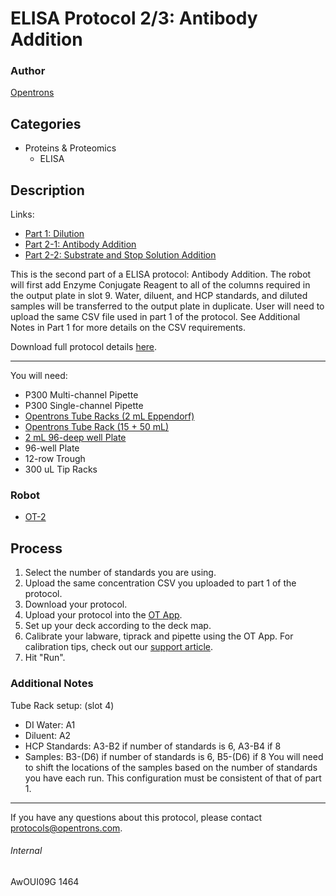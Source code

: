# ELISA Protocol 2/3: Antibody Addition

### Author
[Opentrons](http://www.opentrons.com/)

## Categories
* Proteins & Proteomics
    * ELISA

## Description
Links:
* [Part 1: Dilution](./1464-natrix-separations-inc-milliporesigma-part1)
* [Part 2-1: Antibody Addition](./1464-natrix-separations-inc-milliporesigma-part2)
* [Part 2-2: Substrate and Stop Solution Addition](1464-natrix-separations-inc-milliporesigma-part3)

This is the second part of a ELISA protocol: Antibody Addition. The robot will first add Enzyme Conjugate Reagent to all of the columns required in the output plate in slot 9. Water, diluent, and HCP standards, and diluted samples will be transferred to the output plate in duplicate. User will need to upload the same CSV file used in part 1 of the protocol. See Additional Notes in Part 1 for more details on the CSV requirements.

Download full protocol details [here](https://s3.amazonaws.com/opentrons-protocol-library-website/custom-README-images/1464-natrix-separations-inc-milliporesigma/NEW_ELISA_protocol.xlsx).

---

You will need:
* P300 Multi-channel Pipette
* P300 Single-channel Pipette
* [Opentrons Tube Racks (2 mL Eppendorf)](https://shop.opentrons.com/collections/opentrons-tips/products/tube-rack-set-1)
* [Opentrons Tube Rack (15 + 50 mL)](https://shop.opentrons.com/collections/opentrons-tips/products/tube-rack-set-1)
* [2 mL 96-deep well Plate](https://www.usascientific.com/2ml-deep96-well-plateone-bulk.aspx)
* 96-well Plate
* 12-row Trough
* 300 uL Tip Racks

### Robot
* [OT-2](https://opentrons.com/ot-2)

## Process
1. Select the number of standards you are using.
2. Upload the same concentration CSV you uploaded to part 1 of the protocol.
3. Download your protocol.
4. Upload your protocol into the [OT App](https://opentrons.com/ot-app).
5. Set up your deck according to the deck map.
6. Calibrate your labware, tiprack and pipette using the OT App. For calibration tips, check out our [support article](https://support.opentrons.com/ot-2/getting-started-software-setup/deck-calibration).
7. Hit "Run".


### Additional Notes
Tube Rack setup: (slot 4)
* DI Water: A1
* Diluent: A2
* HCP Standards: A3-B2 if number of standards is 6, A3-B4 if 8
* Samples: B3-(D6) if number of standards is 6, B5-(D6) if 8
You will need to shift the locations of the samples based on the number of standards you have each run. This configuration must be consistent of that of part 1.

---

If you have any questions about this protocol, please contact protocols@opentrons.com.

###### Internal
AwOUI09G
1464
